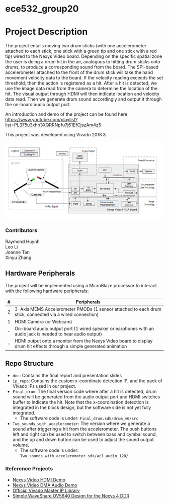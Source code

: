 # ece532_group20

# Project Description
The project entails moving two drum sticks (with one accelerometer attached to each stick, one stick with a green tip and one stick with a red tip) wired to the Nexys Video board. Depending on the specific spatial zone the user is doing a drum hit in the air, analogous to hitting drum sticks onto drums, to produce a corresponding sound from the board. The SPI-based accelerometer attached to the front of the drum stick will take the hand movement velocity data to the board. If the velocity reading exceeds the set threshold, then the action is registered as a hit. After a hit is detected, we use the image data read from the camera to determine the location of the hit. The visual output through HDMI will then indicate location and velocity data read. Then we generate drum sound accordingly and output it through the on-board audio output port.

An introduction and demo of the project can be found here: https://www.youtube.com/playlist?list=PL375u3xhh3XQRRNpfu7j61EfCjszAm4z5

This project was developed using Vivado 2018.3.

![App Demo](doc/Air_Drums-Block_Diagram_Overview.png)

### Contributors
Raymond Huynh\
Leo Li\
Joanne Tan\
Xinyu Zhang

## Hardware Peripherals
The project will be implemented using a MicroBlaze processor to interact with the following hardware peripherals:

| #| Peripherals |
|-----:|-----------|
|     2| 3-Axis MEMS Accelerometer PMODs (1 sensor attached to each drum stick, connected via a wired connection)  |
|     1| HDMI Camera (or Webcam)  |
|     -| On-board audio output port (1 wired speaker or earphones with an audio jack is needed to hear audio output)   |
|     -| HDMI output onto a monitor from the Nexys Video board to display drum hit effects through a simple generated animation|

## Repo Structure
* `doc`: Contains the final report and presentation slides
* `ip_repo`: Contains the custom x-coordinate detection IP, and the pack of Vivado IPs used in our project.
* `Final_drum`: The final version code where after a hit is detected, drum sound will be generated from the audio output port and HDMI switches buffer to indicate the hit. Note that the x-coordination detection is integrated in the block design, but the software side is not yet fully integrated.
    - The software code is under: `Final_drum.sdk/drum_v6/src`
* `Two_sounds_with_accelerometer`: The version where we generate a sound after triggering a hit from the accelerometer. The push buttons left and right can be used to switch between bass and cymbal sound, and the up and down button can be used to adjust the sound output volume.
    - The software code is under: `Two_sounds_with_accelerometer.sdk/acl_audio_128/`
 
### Reference Projects
* [Nexys Video HDMI Demo](https://digilent.com/reference/programmable-logic/nexys-video/demos/hdmi)
* [Nexys Video DMA Audio Demo](https://digilent.com/reference/programmable-logic/nexys-video/demos/dma-audio)
* [Official Vivado Master IP Library](https://github.com/Digilent/vivado-library/tree/master/ip)
* [Simple WaveShare OV5640 Design for the Nexys 4 DDR](https://github.com/charleslo/ece532_waveshare)


